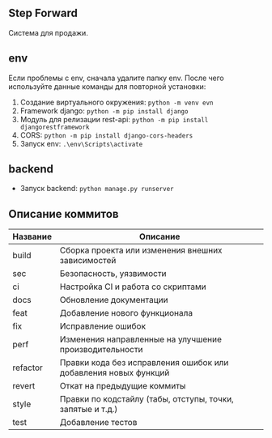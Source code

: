## Step Forward 
Система для продажи. 
## env
Если проблемы с env, сначала удалите папку env. После чего используйте данные команды для повторной установки:
1. Создание виртуального окружения:  ```python -m venv evn```
2. Framework django: ```python -m pip install django```
3. Модуль для релизации rest-api: ```python -m pip install djangorestframework```
4. CORS: ```python -m pip install django-cors-headers```
5. Запуск env: ```.\env\Scripts\activate ```

## backend
- Запуск backend: ```python manage.py runserver```


## Описание коммитов
| Название | Описание                                                        |
|----------|-----------------------------------------------------------------|
| build	   | Сборка проекта или изменения внешних зависимостей               |
| sec      | Безопасность, уязвимости                                        |
| ci       | Настройка CI и работа со скриптами                              |
| docs	   | Обновление документации                                         |
| feat	   | Добавление нового функционала                                   |
| fix	   | Исправление ошибок                                              |
| perf	   | Изменения направленные на улучшение производительности          |
| refactor | Правки кода без исправления ошибок или добавления новых функций |
| revert   | Откат на предыдущие коммиты                                     |
| style	   | Правки по кодстайлу (табы, отступы, точки, запятые и т.д.)      |
| test	   | Добавление тестов                                               |